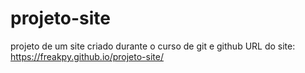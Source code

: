 # projeto-site
 projeto de um site criado durante o curso de git e github
URL do site: https://freakpy.github.io/projeto-site/

